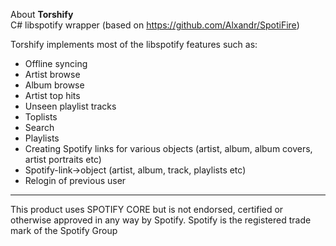 About <b>Torshify</b></br>
C# libspotify wrapper (based on https://github.com/Alxandr/SpotiFire)

Torshify implements most of the libspotify features such as:  
* Offline syncing  
* Artist browse  
* Album browse  
* Artist top hits  
* Unseen playlist tracks  
* Toplists  
* Search  
* Playlists  
* Creating Spotify links for various objects (artist, album, album covers, artist portraits etc)  
* Spotify-link->object (artist, album, track, playlists etc)  
* Relogin of previous user  

-------------------------
This product uses SPOTIFY CORE but is not endorsed, certified or otherwise approved in any way by Spotify. Spotify is the registered trade mark of the Spotify Group
